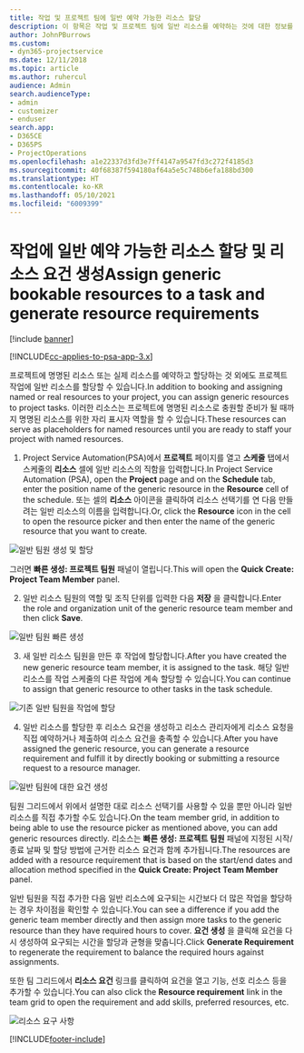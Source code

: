 ```yaml
---
title: 작업 및 프로젝트 팀에 일반 예약 가능한 리소스 할당
description: 이 항목은 작업 및 프로젝트 팀에 일반 리소스를 예약하는 것에 대한 정보를 제공합니다.
author: JohnPBurrows
ms.custom:
- dyn365-projectservice
ms.date: 12/11/2018
ms.topic: article
ms.author: ruhercul
audience: Admin
search.audienceType:
- admin
- customizer
- enduser
search.app:
- D365CE
- D365PS
- ProjectOperations
ms.openlocfilehash: a1e22337d3fd3e7ff4147a9547fd3c272f4185d3
ms.sourcegitcommit: 40f68387f594180af64a5e5c748b6efa188bd300
ms.translationtype: HT
ms.contentlocale: ko-KR
ms.lasthandoff: 05/10/2021
ms.locfileid: "6009399"
---
```

# <a name="assign-generic-bookable-resources-to-a-task-and-generate-resource-requirements"></a><span data-ttu-id="0057c-103">작업에 일반 예약 가능한 리소스 할당 및 리소스 요건 생성</span><span class="sxs-lookup"><span data-stu-id="0057c-103">Assign generic bookable resources to a task and generate resource requirements</span></span> 

[!include [banner](../includes/psa-now-project-operations.md)]

[!INCLUDE[cc-applies-to-psa-app-3.x](../includes/cc-applies-to-psa-app-3x.md)]

<span data-ttu-id="0057c-104">프로젝트에 명명된 리소스 또는 실제 리소스를 예약하고 할당하는 것 외에도 프로젝트 작업에 일반 리소스를 할당할 수 있습니다.</span><span class="sxs-lookup"><span data-stu-id="0057c-104">In addition to booking and assigning named or real resources to your project, you can assign generic resources to project tasks.</span></span> <span data-ttu-id="0057c-105">이러한 리소스는 프로젝트에 명명된 리소스로 충원할 준비가 될 때까지 명명된 리소스를 위한 자리 표시자 역할을 할 수 있습니다.</span><span class="sxs-lookup"><span data-stu-id="0057c-105">These resources can serve as placeholders for named resources until you are ready to staff your project with named resources.</span></span> 

1. <span data-ttu-id="0057c-106">Project Service Automation(PSA)에서 **프로젝트** 페이지를 열고 **스케줄** 탭에서 스케줄의 **리소스** 셀에 일반 리소스의 직함을 입력합니다.</span><span class="sxs-lookup"><span data-stu-id="0057c-106">In Project Service Automation (PSA), open the **Project** page and on the **Schedule** tab, enter the position name of the generic resource in the **Resource** cell of the schedule.</span></span> <span data-ttu-id="0057c-107">또는 셀의 **리소스** 아이콘을 클릭하여 리소스 선택기를 연 다음 만들려는 일반 리소스의 이름을 입력합니다.</span><span class="sxs-lookup"><span data-stu-id="0057c-107">Or, click the **Resource** icon in the cell to open the resource picker and then enter the name of the generic resource that you want to create.</span></span>

![일반 팀원 생성 및 할당](media/RM-how-to-9.png)

<span data-ttu-id="0057c-109">그러면 **빠른 생성: 프로젝트 팀원** 패널이 열립니다.</span><span class="sxs-lookup"><span data-stu-id="0057c-109">This will open the **Quick Create: Project Team Member** panel.</span></span> 

2. <span data-ttu-id="0057c-110">일반 리소스 팀원의 역할 및 조직 단위를 입력한 다음 **저장** 을 클릭합니다.</span><span class="sxs-lookup"><span data-stu-id="0057c-110">Enter the role and organization unit of the generic resource team member and then click **Save**.</span></span>

![일반 팀원 빠른 생성](media/RM-how-to-10.png)

3. <span data-ttu-id="0057c-112">새 일반 리소스 팀원을 만든 후 작업에 할당합니다.</span><span class="sxs-lookup"><span data-stu-id="0057c-112">After you have created the new generic resource team member, it is assigned to the task.</span></span> <span data-ttu-id="0057c-113">해당 일반 리소스를 작업 스케줄의 다른 작업에 계속 할당할 수 있습니다.</span><span class="sxs-lookup"><span data-stu-id="0057c-113">You can continue to assign that generic resource to other tasks in the task schedule.</span></span>

![기존 일반 팀원을 작업에 할당](media/RM-how-to-11.png)

4. <span data-ttu-id="0057c-115">일반 리소스를 할당한 후 리소스 요건을 생성하고 리소스 관리자에게 리소스 요청을 직접 예약하거나 제출하여 리소스 요건을 충족할 수 있습니다.</span><span class="sxs-lookup"><span data-stu-id="0057c-115">After you have assigned the generic resource, you can generate a resource requirement and fulfill it by directly booking or submitting a resource request to a resource manager.</span></span>

![일반 팀원에 대한 요건 생성](media/RM-how-to-12.png)

<span data-ttu-id="0057c-117">팀원 그리드에서 위에서 설명한 대로 리소스 선택기를 사용할 수 있을 뿐만 아니라 일반 리소스를 직접 추가할 수도 있습니다.</span><span class="sxs-lookup"><span data-stu-id="0057c-117">On the team member grid, in addition to being able to use the resource picker as mentioned above, you can add generic resources directly.</span></span> <span data-ttu-id="0057c-118">리소스는 **빠른 생성: 프로젝트 팀원** 패널에 지정된 시작/종료 날짜 및 할당 방법에 근거한 리소스 요건과 함께 추가됩니다.</span><span class="sxs-lookup"><span data-stu-id="0057c-118">The resources are added with a resource requirement that is based on the start/end dates and allocation method specified in the **Quick Create: Project Team Member** panel.</span></span>

<span data-ttu-id="0057c-119">일반 팀원을 직접 추가한 다음 일반 리소스에 요구되는 시간보다 더 많은 작업을 할당하는 경우 차이점을 확인할 수 있습니다.</span><span class="sxs-lookup"><span data-stu-id="0057c-119">You can see a difference if you add the generic team member directly and then assign more tasks to the generic resource than they have required hours to cover.</span></span> <span data-ttu-id="0057c-120">**요건 생성** 을 클릭해 요건을 다시 생성하여 요구되는 시간을 할당과 균형을 맞춥니다.</span><span class="sxs-lookup"><span data-stu-id="0057c-120">Click **Generate Requirement** to regenerate the requirement to balance the required hours against assignments.</span></span>

<span data-ttu-id="0057c-121">또한 팀 그리드에서 **리소스 요건** 링크를 클릭하여 요건을 열고 기능, 선호 리소스 등을 추가할 수 있습니다.</span><span class="sxs-lookup"><span data-stu-id="0057c-121">You can also click the **Resource requirement** link in the team grid to open the requirement and add skills, preferred resources, etc.</span></span>

![리소스 요구 사항](media/RM-how-to-13.png)



[!INCLUDE[footer-include](../includes/footer-banner.md)]
